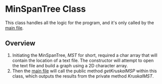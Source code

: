 # MinSpanTree Class
This class handles all the logic for the program, and it's only called by the [main file](../main.cpp).

## Overview
1. Initiating the MinSpanTree, _MST_ for short, required a char array that will contain the location of a text file. The constructor will attempt to open the text file and build a graph using a 2D character array.
2. Then the [main file](../main.cpp) will call the public method _getKruskalMSP_ within this class, which outputs the results from the private method _KruskalMST_.
